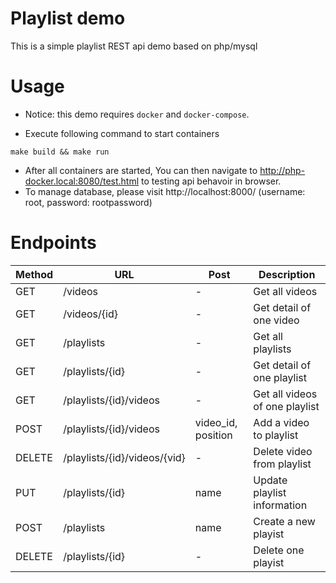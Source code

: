 # Playlist demo
This is a simple playlist REST api demo based on php/mysql

# Usage

* Notice: this demo requires `docker` and `docker-compose`.

* Execute following command to start containers
```
make build && make run
```
* After all containers are started, You can then navigate to http://php-docker.local:8080/test.html to testing api behavoir in browser.
* To manage database, please visit http://localhost:8000/ (username: root, password: rootpassword)

# Endpoints


| Method | URL | Post | Description |
|---|---|---|---|
| GET | /videos  | - | Get all videos |
| GET | /videos/{id} | - | Get detail of one video |
| GET | /playlists  | - | Get all playlists |
| GET | /playlists/{id}  | - | Get detail of one playlist |
| GET | /playlists/{id}/videos  | - | Get all videos of one playlist |
| POST | /playlists/{id}/videos  | video_id, position | Add a video to playlist |
| DELETE | /playlists/{id}/videos/{vid} | - | Delete video from playlist |
| PUT | /playlists/{id}  | name | Update playlist information |
| POST | /playlists  | name | Create a new playist |
| DELETE | /playlists/{id} | - | Delete one playist |

